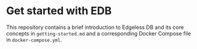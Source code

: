 # Get started with EDB

This repository contains a brief introduction to Edgeless DB and its core concepts in `getting-started.md` and a corresponding Docker Compose file in `docker-compose.yml`.